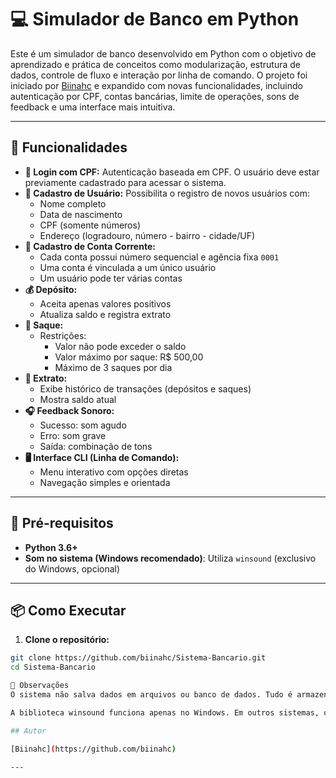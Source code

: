 # 💻 Simulador de Banco em Python

Este é um simulador de banco desenvolvido em Python com o objetivo de aprendizado e prática de conceitos como modularização, estrutura de dados, controle de fluxo e interação por linha de comando. O projeto foi iniciado por [Biinahc](https://github.com/biinahc) e expandido com novas funcionalidades, incluindo autenticação por CPF, contas bancárias, limite de operações, sons de feedback e uma interface mais intuitiva.

---

## 🚀 Funcionalidades

- **🔐 Login com CPF:** Autenticação baseada em CPF. O usuário deve estar previamente cadastrado para acessar o sistema.
- **📝 Cadastro de Usuário:** Possibilita o registro de novos usuários com:
  - Nome completo
  - Data de nascimento
  - CPF (somente números)
  - Endereço (logradouro, número - bairro - cidade/UF)
- **🏦 Cadastro de Conta Corrente:**
  - Cada conta possui número sequencial e agência fixa `0001`
  - Uma conta é vinculada a um único usuário
  - Um usuário pode ter várias contas
- **💰 Depósito:**
  - Aceita apenas valores positivos
  - Atualiza saldo e registra extrato
- **💸 Saque:**
  - Restrições:
    - Valor não pode exceder o saldo
    - Valor máximo por saque: R$ 500,00
    - Máximo de 3 saques por dia
- **📜 Extrato:**
  - Exibe histórico de transações (depósitos e saques)
  - Mostra saldo atual
- **🎧 Feedback Sonoro:**
  - Sucesso: som agudo
  - Erro: som grave
  - Saída: combinação de tons
- **🖥️ Interface CLI (Linha de Comando):**
  - Menu interativo com opções diretas
  - Navegação simples e orientada

---

## 🧰 Pré-requisitos

- **Python 3.6+**
- **Som no sistema (Windows recomendado)**: Utiliza `winsound` (exclusivo do Windows, opcional)

---

## 📦 Como Executar

1. **Clone o repositório:**

```bash
git clone https://github.com/biinahc/Sistema-Bancario.git
cd Sistema-Bancario

📢 Observações
O sistema não salva dados em arquivos ou banco de dados. Tudo é armazenado na memória durante a execução.

A biblioteca winsound funciona apenas no Windows. Em outros sistemas, os sons não serão emitidos, mas o programa continuará funcionando normalmente.

## Autor

[Biinahc](https://github.com/biinahc)

---